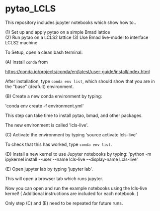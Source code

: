 # pytao_LCLS
This repository includes jupyter notebooks which show how to..

(1) Set up and apply pytao on a simple Bmad lattice  
(2) Run pytao on a LCLS2 lattice
(3) Use Bmad live-model to interface LCLS2 machine  


To Setup, open a clean bash terminal:

(A) Install `conda` from 

https://conda.io/projects/conda/en/latest/user-guide/install/index.html

After installation, type `conda env list`, which should show that you are in the "base" (deafult) environment.

(B) Create a new conda environment by typing: 

'conda env create -f environment.yml'

This step can take time to install pytao, bmad, and other packages.

The new environment is called 'lcls-live'. 

(C) Activate the environment by typing 'source activate lcls-live'

To check that this has worked, type `conda env list`.

(D) Install a new kernel to use Jupyter notebooks by typing:
'python -m ipykernel install --user --name lcls-live --display-name Lcls-live'

(E) Open jupyter lab by typing 'jupyter lab'.

This will open a browser tab which runs jupyter. 

Now you can open and run the example notebooks using the lcls-live kernel!
( Additional instructions are included for each notebook. )

Only step (C) and (E) need to be repeated for future runs.

